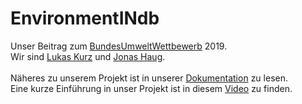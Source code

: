 # EnvironmentINdb
Unser Beitrag zum <a href="https://www.bmbf.de/de/bundesumweltwettbewerb-887.html">BundesUmweltWettbewerb</a> 2019.<br/>
Wir sind <a href="https://github.com/ShortDevelopment/">Lukas Kurz</a> und <a href="https://github.com/jonjon0815">Jonas Haug</a>.
<br/>
<br/>
Näheres zu unserem Projekt ist in unserer <a href="https://github.com/ShortDevelopment/EnvironmentINdb/blob/master/Dokumentation.pdf">Dokumentation</a> zu lesen.<br/>
Eine kurze Einführung in unser Projekt ist in diesem <a href="https://1drv.ms/u/s!AglnUDYzBZ8xgP5Yp5lJnOktKYrb8Q?e=1AdQ1w">Video</a> zu finden.

